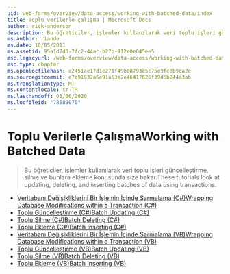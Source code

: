 ```yaml
---
uid: web-forms/overview/data-access/working-with-batched-data/index
title: Toplu verilerle çalışma | Microsoft Docs
author: rick-anderson
description: Bu öğreticiler, işlemler kullanılarak veri toplu işleri güncelleştirme, silme ve bunlara ekleme konusunda size bakar.
ms.author: riande
ms.date: 10/05/2011
ms.assetid: 95a1d7d3-7fc2-44ac-b27b-912e0e045ee5
msc.legacyurl: /web-forms/overview/data-access/working-with-batched-data
msc.type: chapter
ms.openlocfilehash: e2451ae17d1c271f49b08793e5c75e9fc8b9ca2e
ms.sourcegitcommit: e7e91932a6e91a63e2e46417626f39d6b244a3ab
ms.translationtype: MT
ms.contentlocale: tr-TR
ms.lasthandoff: 03/06/2020
ms.locfileid: "78589070"
---
```

# <a name="working-with-batched-data"></a><span data-ttu-id="759fd-103">Toplu Verilerle Çalışma</span><span class="sxs-lookup"><span data-stu-id="759fd-103">Working with Batched Data</span></span>

> <span data-ttu-id="759fd-104">Bu öğreticiler, işlemler kullanılarak veri toplu işleri güncelleştirme, silme ve bunlara ekleme konusunda size bakar.</span><span class="sxs-lookup"><span data-stu-id="759fd-104">These tutorials look at updating, deleting, and inserting batches of data using transactions.</span></span>

- [<span data-ttu-id="759fd-105">Veritabanı Değişikliklerini Bir İşlemin İçinde Sarmalama (C#)</span><span class="sxs-lookup"><span data-stu-id="759fd-105">Wrapping Database Modifications within a Transaction (C#)</span></span>](wrapping-database-modifications-within-a-transaction-cs.md)
- [<span data-ttu-id="759fd-106">Toplu Güncelleştirme (C#)</span><span class="sxs-lookup"><span data-stu-id="759fd-106">Batch Updating (C#)</span></span>](batch-updating-cs.md)
- [<span data-ttu-id="759fd-107">Toplu Silme (C#)</span><span class="sxs-lookup"><span data-stu-id="759fd-107">Batch Deleting (C#)</span></span>](batch-deleting-cs.md)
- [<span data-ttu-id="759fd-108">Toplu Ekleme (C#)</span><span class="sxs-lookup"><span data-stu-id="759fd-108">Batch Inserting (C#)</span></span>](batch-inserting-cs.md)
- [<span data-ttu-id="759fd-109">Veritabanı Değişikliklerini Bir İşlemin İçinde Sarmalama (VB)</span><span class="sxs-lookup"><span data-stu-id="759fd-109">Wrapping Database Modifications within a Transaction (VB)</span></span>](wrapping-database-modifications-within-a-transaction-vb.md)
- [<span data-ttu-id="759fd-110">Toplu Güncelleştirme (VB)</span><span class="sxs-lookup"><span data-stu-id="759fd-110">Batch Updating (VB)</span></span>](batch-updating-vb.md)
- [<span data-ttu-id="759fd-111">Toplu Silme (VB)</span><span class="sxs-lookup"><span data-stu-id="759fd-111">Batch Deleting (VB)</span></span>](batch-deleting-vb.md)
- [<span data-ttu-id="759fd-112">Toplu Ekleme (VB)</span><span class="sxs-lookup"><span data-stu-id="759fd-112">Batch Inserting (VB)</span></span>](batch-inserting-vb.md)
